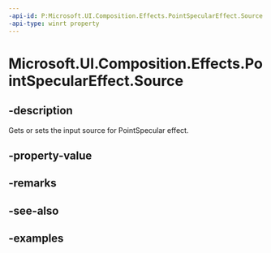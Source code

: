 ```yaml
---
-api-id: P:Microsoft.UI.Composition.Effects.PointSpecularEffect.Source
-api-type: winrt property
---
```


<!-- Property syntax.
public IGraphicsEffectSource Source { get;  set; }
-->

# Microsoft.UI.Composition.Effects.PointSpecularEffect.Source

## -description
Gets or sets the input source for PointSpecular effect.

## -property-value

## -remarks

## -see-also

## -examples

